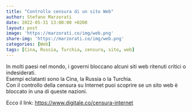 ```yaml
---
title: "Controllo censura di un sito Web"
author: Stefano Marzorati
date: 2022-05-31 13:00:00 +0200
layout: post
image: 'https://marzorati.co/img/web.png'
share-img: 'https://marzorati.co/img/web.png'
categories: [Web]
tags: [Cina, Russia, Turchia, censura, sito, web]
---
```

In molti paesi nel mondo, i governi bloccano alcuni siti web ritenuti critici o indesiderati.   
Esempi eclatanti sono la Cina, la Russia o la Turchia.   
Con il controllo della censura su Internet puoi scoprire se un sito web è bloccato in una di queste nazioni.

Ecco il link: <a href="https://www.digitale.co/censura-internet" target="_blank">https://www.digitale.co/censura-internet</a>
